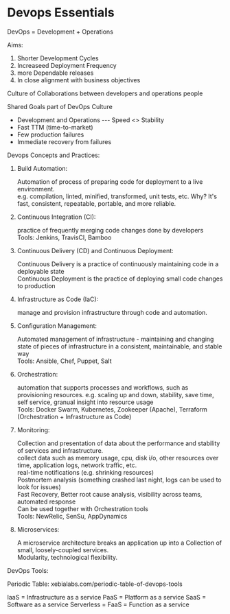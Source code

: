 # Devops Essentials

DevOps = Development + Operations

Aims:
1. Shorter Development Cycles
2. Increaseed Deployment Frequency
3. more Dependable releases
4. In close alignment with business objectives

Culture of Collaborations between developers and operations people

Shared Goals part of DevOps Culture
 - Development and Operations --- Speed <> Stability
 - Fast TTM (time-to-market)
 - Few production failures
 - Immediate recovery from failures

 Devops Concepts and Practices:

 1. Build Automation:

    Automation of process of preparing code for deployment to a live environment.<br />
    e.g. compilation, linted, minified, transformed, unit tests, etc.
    Why? It's fast, consistent, repeatable, portable, and more reliable.

2. Continuous Integration (CI):

    practice of frequently merging code changes done by developers<br />
    Tools: Jenkins, TravisCI, Bamboo

3. Continuous Delivery (CD) and Continuous Deployment:

    Continuous Delivery is a practice of continuously maintaining code in a deployable state<br />
    Continuous Deployment is the practice of deploying small code changes to production

4. Infrastructure as Code (IaC):

    manage and provision infrastructure through code and automation.

5. Configuration Management:

    Automated management of infrastructure - maintaining and changing state of pieces of infrastructure in a consistent, maintainable, and stable way<br />
Tools: Ansible, Chef, Puppet, Salt

6. Orchestration:

    automation that supports processes and workflows, such as provisioning resources.
    e.g. scaling up and down, stability, save time, self service, granual insight into resource usage<br />
    Tools: Docker Swarm, Kubernetes, Zookeeper (Apache), Terraform (Orchestration + Infrastructure as Code)

7. Monitoring:

    Collection and presentation of data about the performance and stability of services and infrastructure.<br />
    collect data such as memory usage, cpu, disk i/o, other resources over time, application logs, network traffic, etc.<br />
    real-time notifications (e.g. shrinking resources)<br />
    Postmortem analysis (something crashed last night, logs can be used to look for issues)<br />
    Fast Recovery, Better root cause analysis, visibility across teams, automated response<br />
    Can be used together with Orchestration tools<br />
    Tools: NewRelic, SenSu, AppDynamics

8. Microservices:

    A microservice architecture breaks an application up into a Collection of small, loosely-coupled services.<br />
    Modularity, technological flexibility.

DevOps Tools:

Periodic Table: xebialabs.com/periodic-table-of-devops-tools

IaaS = Infrastructure as a service
PaaS = Platform as a service
SaaS = Software as a service
Serverless = FaaS = Function as a service
